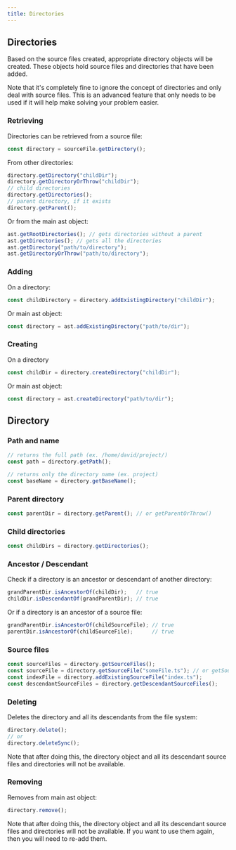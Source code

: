 ```yaml
---
title: Directories
---
```


## Directories

Based on the source files created, appropriate directory objects will be created. These objects hold source files and directories that have been added.

Note that it's completely fine to ignore the concept of directories and only deal with source files. This is an advanced feature that
only needs to be used if it will help make solving your problem easier.

### Retrieving

Directories can be retrieved from a source file:

```ts
const directory = sourceFile.getDirectory();
```

From other directories:

```ts
directory.getDirectory("childDir");
directory.getDirectoryOrThrow("childDir");
// child directories
directory.getDirectories();
// parent directory, if it exists
directory.getParent();
```

Or from the main ast object:

```ts
ast.getRootDirectories(); // gets directories without a parent
ast.getDirectories(); // gets all the directories
ast.getDirectory("path/to/directory");
ast.getDirectoryOrThrow("path/to/directory");
```

### Adding

On a directory:

```ts
const childDirectory = directory.addExistingDirectory("childDir");
```

Or main ast object:

```ts
const directory = ast.addExistingDirectory("path/to/dir");
```

### Creating

On a directory

```ts
const childDir = directory.createDirectory("childDir");
```

Or main ast object:

```ts
const directory = ast.createDirectory("path/to/dir");
```

## Directory

### Path and name

```ts
// returns the full path (ex. /home/david/project/)
const path = directory.getPath();

// returns only the directory name (ex. project)
const baseName = directory.getBaseName();
```

### Parent directory

```ts
const parentDir = directory.getParent(); // or getParentOrThrow()
```

### Child directories

```ts
const childDirs = directory.getDirectories();
```

### Ancestor / Descendant

Check if a directory is an ancestor or descendant of another directory:

```typescript
grandParentDir.isAncestorOf(childDir);   // true
childDir.isDescendantOf(grandParentDir); // true
```

Or if a directory is an ancestor of a source file:

```ts
grandParentDir.isAncestorOf(childSourceFile); // true
parentDir.isAncestorOf(childSourceFile);      // true
```

### Source files

```ts
const sourceFiles = directory.getSourceFiles();
const sourceFile = directory.getSourceFile("someFile.ts"); // or getSourceFileOrThrow
const indexFile = directory.addExistingSourceFile("index.ts");
const descendantSourceFiles = directory.getDescendantSourceFiles();
```

### Deleting

Deletes the directory and all its descendants from the file system:

```ts
directory.delete();
// or
directory.deleteSync();
```

Note that after doing this, the directory object and all its descendant source files and directories will not be available.

### Removing

Removes from main ast object:

```ts
directory.remove();
```

Note that after doing this, the directory object and all its descendant source files and directories will not be available. If you want to use them again,
then you will need to re-add them.
